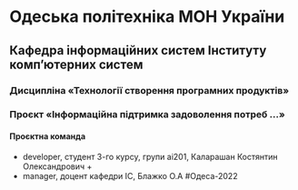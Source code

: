 # Одеська політехніка МОН України
## Кафедра інформаційних систем Інституту комп’ютерних систем
### Дисципліна «Технології створення програмних продуктів»
### Проєкт «Інформаційна підтримка задоволення потреб ...»
#### Проєктна команда 
+ developer, студент 3-го курсу, групи ai201, Каларашан Костянтин Олександрович + 
+ manager, доцент кафедри ІС, Блажко О.А
#Одеса-2022

